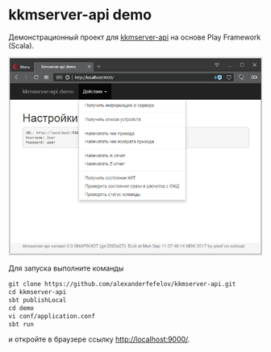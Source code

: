 # kkmserver-api demo

Демонстрационный проект для [kkmserver-api](https://github.com/alexanderfefelov/kkmserver-api]) на основе Play Framework (Scala).

![Скриншот](doc/screenshot.png)

Для запуска выполните команды

    git clone https://github.com/alexanderfefelov/kkmserver-api.git
    cd kkmserver-api
    sbt publishLocal
    cd demo
    vi conf/application.conf
    sbt run

и откройте в браузере ссылку <http://localhost:9000/>.
